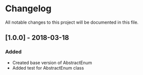 # Changelog
All notable changes to this project will be documented in this file.

## [1.0.0] - 2018-03-18
### Added
- Created base version of AbstractEnum
- Added test for AbstractEnum class